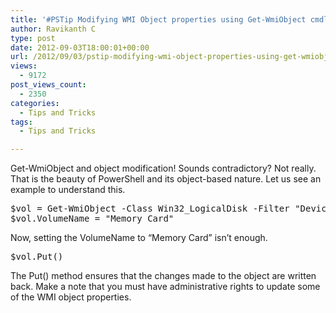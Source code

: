 ```yaml
---
title: '#PSTip Modifying WMI Object properties using Get-WmiObject cmdlet'
author: Ravikanth C
type: post
date: 2012-09-03T18:00:01+00:00
url: /2012/09/03/pstip-modifying-wmi-object-properties-using-get-wmiobject-cmdlet/
views:
  - 9172
post_views_count:
  - 2350
categories:
  - Tips and Tricks
tags:
  - Tips and Tricks

---
```

Get-WmiObject and object modification! Sounds contradictory? Not really. That is the beauty of PowerShell and its object-based nature. Let us see an example to understand this.

<pre class="brush: powershell; title: ; notranslate" title="">$vol = Get-WmiObject -Class Win32_LogicalDisk -Filter "DeviceID='E:'"
$vol.VolumeName = "Memory Card"
</pre>

Now, setting the VolumeName to “Memory Card” isn’t enough.

<pre class="brush: powershell; title: ; notranslate" title="">$vol.Put()
</pre>

The Put() method ensures that the changes made to the object are written back. Make a note that you must have administrative rights to update some of the WMI object properties.
